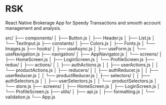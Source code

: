 # RSK
React Native Brokerage App for Speedy Transactions and smooth account management and analysis.

src/
├── components/
│   ├── Button.js
│   ├── Header.js
│   ├── List.js
│   └── TextInput.js
├── constants/
│   ├── Colors.js
│   ├── Fonts.js
│   └── Images.js
├── hooks/
│   ├── useAsync.js
│   ├── useForm.js
│   └── useNavigation.js
├── navigation/
│   ├── AppNavigator.js
│   └── screens/
│       ├── HomeScreen.js
│       ├── LoginScreen.js
│       └── ProfileScreen.js
├── redux/
│   ├── actions/
│   │   ├── authActions.js
│   │   ├── userActions.js
│   │   └── productActions.js
│   ├── reducers/
│   │   ├── authReducer.js
│   │   ├── userReducer.js
│   │   └── productReducer.js
│   ├── selectors/
│   │   ├── authSelectors.js
│   │   ├── userSelectors.js
│   │   └── productSelectors.js
│   └── store.js
├── screens/
│   ├── HomeScreen.js
│   ├── LoginScreen.js
│   └── ProfileScreen.js
├── utils/
│   ├── api.js
│   ├── formatting.js
│   └── validation.js
└── App.js
